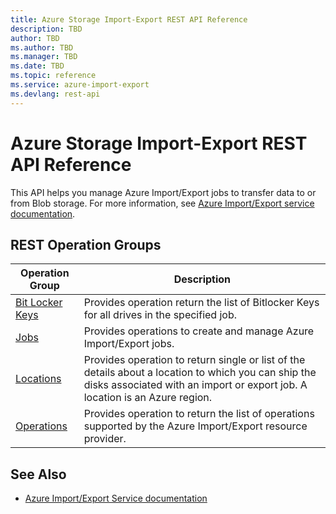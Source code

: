 ```yaml
---
title: Azure Storage Import-Export REST API Reference
description: TBD
author: TBD
ms.author: TBD
ms.manager: TBD
ms.date: TBD
ms.topic: reference
ms.service: azure-import-export
ms.devlang: rest-api
---
```


# Azure Storage Import-Export REST API Reference

This API helps you manage Azure Import/Export jobs to transfer data to or from Blob storage. For more information, see [Azure Import/Export service documentation](https://docs.microsoft.com/en-us/azure/storage/common/storage-import-export-service).

## REST Operation Groups

| Operation Group | Description |
| --- | --- |
| [Bit Locker Keys](xref:management.azure.com.storageimportexport.bitlockerkeys) | Provides operation return the list of Bitlocker Keys for all drives in the specified job. |
| [Jobs](xref:management.azure.com.storageimportexport.jobs) | Provides operations to create and manage Azure Import/Export jobs. |
| [Locations](xref:management.azure.com.storageimportexport.locations) | Provides operation to return single or list of the details about a location to which you can ship the disks associated with an import or export job. A location is an Azure region. |
| [Operations](xref:management.azure.com.storageimportexport.operations) | Provides operation to return the list of operations supported by the Azure Import/Export resource provider. |

## See Also

- [Azure Import/Export Service documentation](https://docs.microsoft.com/en-us/azure/storage/common/storage-import-export-service)
